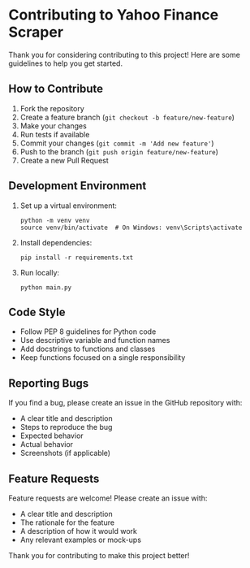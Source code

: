 # Contributing to Yahoo Finance Scraper

Thank you for considering contributing to this project! Here are some guidelines to help you get started.

## How to Contribute

1. Fork the repository
2. Create a feature branch (`git checkout -b feature/new-feature`)
3. Make your changes
4. Run tests if available
5. Commit your changes (`git commit -m 'Add new feature'`)
6. Push to the branch (`git push origin feature/new-feature`)
7. Create a new Pull Request

## Development Environment

1. Set up a virtual environment:
   ```
   python -m venv venv
   source venv/bin/activate  # On Windows: venv\Scripts\activate
   ```

2. Install dependencies:
   ```
   pip install -r requirements.txt
   ```

3. Run locally:
   ```
   python main.py
   ```

## Code Style

- Follow PEP 8 guidelines for Python code
- Use descriptive variable and function names
- Add docstrings to functions and classes
- Keep functions focused on a single responsibility

## Reporting Bugs

If you find a bug, please create an issue in the GitHub repository with:

- A clear title and description
- Steps to reproduce the bug
- Expected behavior
- Actual behavior
- Screenshots (if applicable)

## Feature Requests

Feature requests are welcome! Please create an issue with:

- A clear title and description
- The rationale for the feature
- A description of how it would work
- Any relevant examples or mock-ups

Thank you for contributing to make this project better!